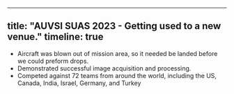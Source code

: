 
---
title: "AUVSI SUAS 2023 - Getting used to a new venue."
timeline: true
---

* Aircraft was blown out of mission area, so it needed be landed before we could preform drops.
* Demonstrated successful image acquisition and processing.
* Competed against 72 teams from around the world, including the US, Canada, India, Israel, Germany, and Turkey
